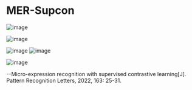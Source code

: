 # MER-Supcon
![image](https://github.com/hahaluluyo/Micro-expression-recognition-with-supervised-contrastive-learning/assets/95153290/21b1fb8d-371e-4d2a-851b-6158422b1282)

![image](https://github.com/hahaluluyo/Micro-expression-recognition-with-supervised-contrastive-learning/assets/95153290/7efe5207-da42-4a2f-b0b8-5a94c0f987d3)

![image](https://github.com/hahaluluyo/Micro-expression-recognition-with-supervised-contrastive-learning/assets/95153290/4a758da9-713b-410f-b17d-b443bac11daf) ![image](https://github.com/hahaluluyo/Micro-expression-recognition-with-supervised-contrastive-learning/assets/95153290/fe011c0a-89d2-4065-9591-3721fb008ba4)

![image](https://github.com/hahaluluyo/Micro-expression-recognition-with-supervised-contrastive-learning/assets/95153290/db1fd98b-a851-4a24-8bdc-ee3815fbe3b4)


--Micro-expression recognition with supervised contrastive learning[J]. Pattern Recognition Letters, 2022, 163: 25-31.
